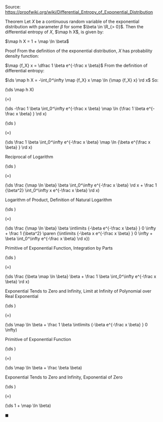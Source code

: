 # 

Source: https://proofwiki.org/wiki/Differential_Entropy_of_Exponential_Distribution

Theorem
Let $X$ be a continuous random variable of the exponential distribution with parameter $\beta$ for some $\beta \in \R_{> 0}$. 
Then the differential entropy of $X$, $\map h X$, is given by: 

$\map h X = 1 + \map \ln \beta$


Proof
From the definition of the exponential distribution, $X$ has probability density function:

$\map {f_X} x = \dfrac 1 \beta e^{-\frac x \beta}$
From the definition of differential entropy: 

$\ds \map h X = -\int_0^\infty \map {f_X} x \map \ln {\map {f_X} x} \rd x$
So:














\(\ds \map h X\)

\(=\)







\(\ds -\frac 1 \beta \int_0^\infty e^{-\frac x \beta} \map \ln {\frac 1 \beta e^{-\frac x \beta} } \rd x\)




















\(\ds \)

\(=\)







\(\ds \frac 1 \beta \int_0^\infty e^{-\frac x \beta} \map \ln {\beta e^{\frac x \beta} } \rd x\)





Reciprocal of Logarithm














\(\ds \)

\(=\)







\(\ds \frac {\map \ln \beta} \beta \int_0^\infty e^{-\frac x \beta} \rd x + \frac 1 {\beta^2} \int_0^\infty x e^{-\frac x \beta} \rd x\)





Logarithm of Product, Definition of Natural Logarithm














\(\ds \)

\(=\)







\(\ds \frac {\map \ln \beta} \beta \intlimits {-\beta e^{-\frac x \beta} } 0 \infty + \frac 1 {\beta^2} \paren {\intlimits {-\beta x e^{-\frac x \beta} } 0 \infty + \beta \int_0^\infty e^{-\frac x \beta} \rd x}\)





Primitive of Exponential Function, Integration by Parts














\(\ds \)

\(=\)







\(\ds \frac {\beta \map \ln \beta} \beta + \frac 1 \beta \int_0^\infty e^{-\frac x \beta} \rd x\)





Exponential Tends to Zero and Infinity, Limit at Infinity of Polynomial over Real Exponential














\(\ds \)

\(=\)







\(\ds \map \ln \beta + \frac 1 \beta \intlimits {-\beta e^{-\frac x \beta} } 0 \infty\)





Primitive of Exponential Function














\(\ds \)

\(=\)







\(\ds \map \ln \beta + \frac \beta \beta\)





Exponential Tends to Zero and Infinity, Exponential of Zero














\(\ds \)

\(=\)







\(\ds 1 + \map \ln \beta\)









$\blacksquare$





